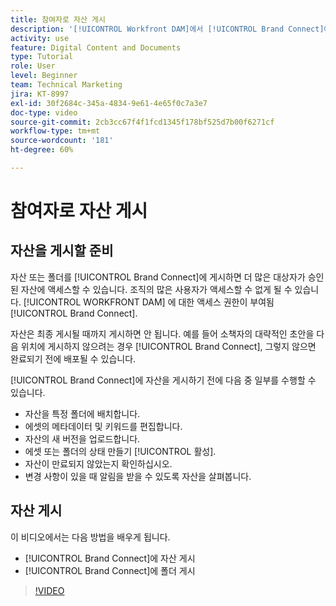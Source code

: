 ```yaml
---
title: 참여자로 자산 게시
description: '[!UICONTROL Workfront DAM]에서 [!UICONTROL Brand Connect]에 자산 및 폴더를 게시하는 방법을 알아봅니다.'
activity: use
feature: Digital Content and Documents
type: Tutorial
role: User
level: Beginner
team: Technical Marketing
jira: KT-8997
exl-id: 30f2684c-345a-4834-9e61-4e65f0c7a3e7
doc-type: video
source-git-commit: 2cb3cc67f4f1fcd1345f178bf525d7b00f6271cf
workflow-type: tm+mt
source-wordcount: '181'
ht-degree: 60%

---
```


# 참여자로 자산 게시

## 자산을 게시할 준비

자산 또는 폴더를 [!UICONTROL Brand Connect]에 게시하면 더 많은 대상자가 승인된 자산에 액세스할 수 있습니다. 조직의 많은 사용자가 액세스할 수 없게 될 수 있습니다. [!UICONTROL WORKFRONT DAM] 에 대한 액세스 권한이 부여됨 [!UICONTROL Brand Connect].

자산은 최종 게시될 때까지 게시하면 안 됩니다. 예를 들어 소책자의 대략적인 초안을 다음 위치에 게시하지 않으려는 경우 [!UICONTROL Brand Connect], 그렇지 않으면 완료되기 전에 배포될 수 있습니다.

[!UICONTROL Brand Connect]에 자산을 게시하기 전에 다음 중 일부를 수행할 수 있습니다.

* 자산을 특정 폴더에 배치합니다.
* 에셋의 메타데이터 및 키워드를 편집합니다.
* 자산의 새 버전을 업로드합니다.
* 에셋 또는 폴더의 상태 만들기 [!UICONTROL 활성].
* 자산이 만료되지 않았는지 확인하십시오.
* 변경 사항이 있을 때 알림을 받을 수 있도록 자산을 살펴봅니다.

## 자산 게시

이 비디오에서는 다음 방법을 배우게 됩니다.

* [!UICONTROL Brand Connect]에 자산 게시
* [!UICONTROL Brand Connect]에 폴더 게시

>[!VIDEO](https://video.tv.adobe.com/v/335257/?quality=12&learn=on)

